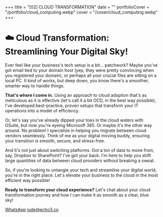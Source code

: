 +++
title = "[02] CLOUD TRANSFORMATION"
date = ""
portfolioCover = "/portfolio/cloud_computing.webp"
cover = "/cover/cloud_computing.webp"
+++

# ☁️ Cloud Transformation: Streamlining Your Digital Sky!

Ever feel like your business's tech setup is a bit... patchwork? Maybe you've got email tied to your domain host (yep, they were pretty convincing when you registered your domain), or perhaps all your crucial files are sitting on a local PC. It kind of works, but deep down, you know there's a smoother, smarter way to handle things.

**That's where I come in.** Using an approach to cloud adoption that's as meticulous as it is effective (let's call it a bit OCD, in the best way possible), I've developed best-practice, proven setups that transform your IT operations into a model of efficiency.

Or, let's say you've already dipped your toes in the cloud waters with GSuite, but now you're eyeing Microsoft 365. Or maybe it's the other way around. No problem! I specialize in helping you migrate between cloud vendors seamlessly. Think of me as your digital moving buddy, ensuring your transition is smooth, secure, and stress-free.

And it's not just about switching platforms. Got a ton of data to move from, say, Dropbox to SharePoint? I've got your back. I'm here to help you shift large quantities of data between cloud providers without breaking a sweat.

So, if you're looking to untangle your tech and streamline your digital world, you're in the right place. Let's elevate your business to the cloud in the most efficient way possible!

**Ready to transform your cloud experience?** Let's chat about your cloud transformation journey and how I can make it as smooth as a clear, blue sky!

[WhatsApp](https://wa.me/447413678040)
[jude@echo3.co](mailto:jude@echo3.co)

